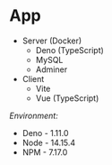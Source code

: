 # App

* Server (Docker)
    * Deno (TypeScript)
    * MySQL
    * Adminer
* Client
    * Vite
    * Vue (TypeScript)

*Environment:*
* Deno - 1.11.0
* Node - 14.15.4
* NPM - 7.17.0

